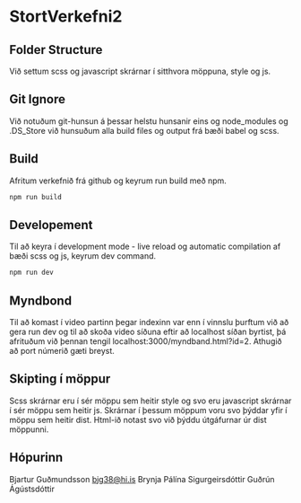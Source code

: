 # StortVerkefni2

## Folder Structure
Við settum scss og javascript skrárnar í sitthvora möppuna, style og js.

## Git Ignore
Við notuðum git-hunsun á þessar helstu hunsanir eins og node_modules og .DS_Store við hunsuðum alla build files og output frá bæði babel og scss.

## Build
Afritum verkefnið frá github og keyrum run build með npm.
```sh
npm run build
```

## Developement
Til að keyra í development mode - live reload og automatic compilation af bæði scss og js, keyrum dev command.
```sh
npm run dev
```

## Myndbond
Til að komast í video partinn þegar indexinn var enn í vinnslu þurftum við að gera run dev og til að skoða video síðuna eftir að localhost síðan byrtist, þá afrituðum við þennan tengil localhost:3000/myndband.html?id=2. Athugið að port númerið gæti breyst.

## Skipting í möppur
Scss skrárnar eru í sér möppu sem heitir style og svo eru javascript skrárnar í sér möppu sem heitir js. Skrárnar í þessum möppum voru svo þýddar yfir í möppu sem heitir dist. Html-ið notast svo við þýddu útgáfurnar úr dist möppunni.

## Hópurinn
Bjartur Guðmundsson                 bjg38@hi.is
Brynja Pálína Sigurgeirsdóttir
Guðrún Ágústsdóttir
